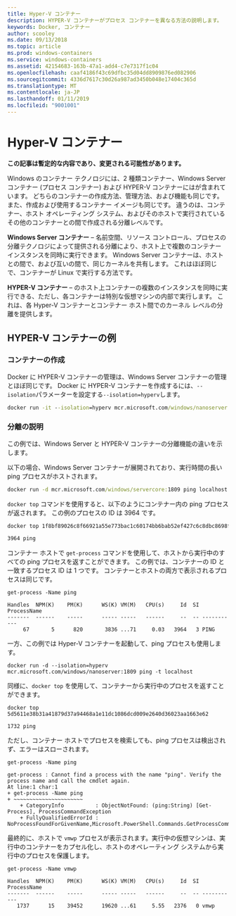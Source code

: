 ```yaml
---
title: Hyper-V コンテナー
description: HYPER-V コンテナーがプロセス コンテナーを異なる方法の説明します。
keywords: Docker, コンテナー
author: scooley
ms.date: 09/13/2018
ms.topic: article
ms.prod: windows-containers
ms.service: windows-containers
ms.assetid: 42154683-163b-47a1-add4-c7e7317f1c04
ms.openlocfilehash: caaf4186f43c69dfbc35d04dd8909876ed082906
ms.sourcegitcommit: 4336d7617c30d26a987ad3450b048e17404c365d
ms.translationtype: MT
ms.contentlocale: ja-JP
ms.lasthandoff: 01/11/2019
ms.locfileid: "9001001"
---
```

# <a name="hyper-v-containers"></a>Hyper-V コンテナー

**この記事は暫定的な内容であり、変更される可能性があります。** 

Windows のコンテナー テクノロジには、2 種類コンテナー、Windows Server コンテナー (プロセス コンテナー) および HYPER-V コンテナーにはが含まれています。 どちらのコンテナーの作成方法、管理方法、および機能も同じです。 また、作成および使用するコンテナー イメージも同じです。 違うのは、コンテナー、ホスト オペレーティング システム、およびそのホストで実行されているその他のコンテナーとの間で作成される分離レベルです。

**Windows Server コンテナー** – 名前空間、リソース コントロール、プロセスの分離テクノロジによって提供される分離により、ホスト上で複数のコンテナー インスタンスを同時に実行できます。  Windows Server コンテナーは、ホストとの間で、および互いの間で、同じカーネルを共有します。  これはほぼ同じで、コンテナーが Linux で実行する方法です。

**HYPER-V コンテナー** – のホスト上コンテナーの複数のインスタンスを同時に実行できる、ただし、各コンテナーは特別な仮想マシンの内部で実行します。 これは、各 Hyper-V コンテナーとコンテナー ホスト間でのカーネル レベルの分離を提供します。

## <a name="hyper-v-container-examples"></a>HYPER-V コンテナーの例

### <a name="create-container"></a>コンテナーの作成

Docker に HYPER-V コンテナーの管理は、Windows Server コンテナーの管理とほぼ同じです。 Docker に HYPER-V コンテナーを作成するには、`--isolation`パラメーターを設定する`--isolation=hyperv`します。

``` cmd
docker run -it --isolation=hyperv mcr.microsoft.com/windows/nanoserver:1809 cmd
```

### <a name="isolation-explanation"></a>分離の説明

この例では、Windows Server と HYPER-V コンテナーの分離機能の違いを示します。 

以下の場合、Windows Server コンテナーが展開されており、実行時間の長い ping プロセスがホストされます。

``` cmd
docker run -d mcr.microsoft.com/windows/servercore:1809 ping localhost -t
```

`docker top` コマンドを使用すると、以下のようにコンテナー内の ping プロセスが返されます。 この例のプロセスの ID は 3964 です。

``` cmd
docker top 1f8bf89026c8f66921a55e773bac1c60174bb6bab52ef427c6c8dbc8698f9d7a

3964 ping
```

コンテナー ホストで `get-process` コマンドを使用して、ホストから実行中のすべての ping プロセスを返すことができます。 この例では、コンテナーの ID と一致するプロセス ID は 1 つです。 コンテナーとホストの両方で表示されるプロセスは同じです。

```
get-process -Name ping

Handles  NPM(K)    PM(K)      WS(K) VM(M)   CPU(s)     Id  SI ProcessName
-------  ------    -----      ----- -----   ------     --  -- -----------
     67       5      820       3836 ...71     0.03   3964   3 PING
```

一方、この例では Hyper-V コンテナーを起動して、ping プロセスも使用します。 

```
docker run -d --isolation=hyperv mcr.microsoft.com/windows/nanoserver:1809 ping -t localhost
```

同様に、`docker top` を使用して、コンテナーから実行中のプロセスを返すことができます。

```
docker top 5d5611e38b31a41879d37a94468a1e11dc1086dcd009e2640d36023aa1663e62

1732 ping
```

ただし、コンテナー ホストでプロセスを検索しても、ping プロセスは検出されず、エラーはスローされます。

```
get-process -Name ping

get-process : Cannot find a process with the name "ping". Verify the process name and call the cmdlet again.
At line:1 char:1
+ get-process -Name ping
+ ~~~~~~~~~~~~~~~~~~~~~~
    + CategoryInfo          : ObjectNotFound: (ping:String) [Get-Process], ProcessCommandException
    + FullyQualifiedErrorId : NoProcessFoundForGivenName,Microsoft.PowerShell.Commands.GetProcessCommand
```

最終的に、ホストで `vmwp` プロセスが表示されます。実行中の仮想マシンは、実行中のコンテナーをカプセル化し、ホストのオペレーティング システムから実行中のプロセスを保護します。

```
get-process -Name vmwp

Handles  NPM(K)    PM(K)      WS(K) VM(M)   CPU(s)     Id  SI ProcessName
-------  ------    -----      ----- -----   ------     --  -- -----------
   1737      15    39452      19620 ...61     5.55   2376   0 vmwp
```
